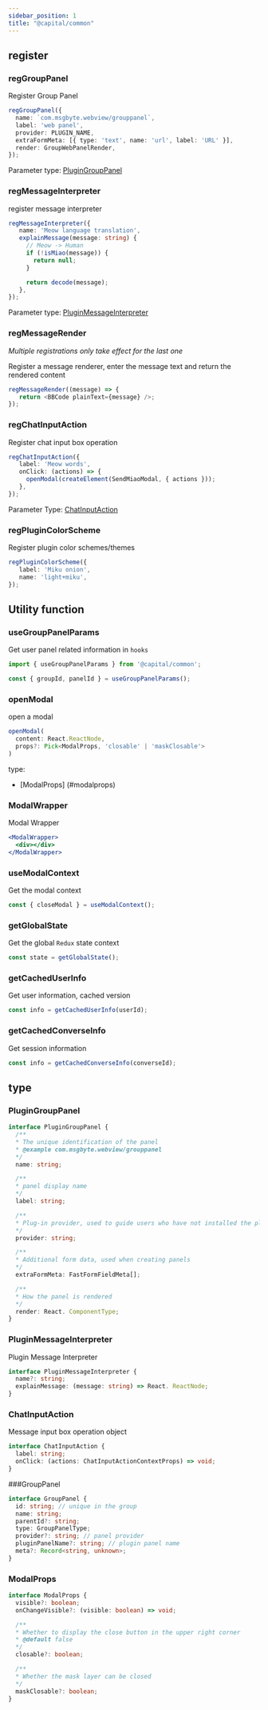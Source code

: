 ```yaml
---
sidebar_position: 1
title: "@capital/common"
---
```


## register

### regGroupPanel

Register Group Panel

```typescript
regGroupPanel({
  name: `com.msgbyte.webview/grouppanel`,
  label: 'web panel',
  provider: PLUGIN_NAME,
  extraFormMeta: [{ type: 'text', name: 'url', label: 'URL' }],
  render: GroupWebPanelRender,
});
```

Parameter type: [PluginGroupPanel](#plugingrouppanel)

### regMessageInterpreter

register message interpreter

```typescript
regMessageInterpreter({
   name: 'Meow language translation',
   explainMessage(message: string) {
     // Meow -> Human
     if (!isMiao(message)) {
       return null;
     }

     return decode(message);
   },
});
```

Parameter type: [PluginMessageInterpreter](#pluginmessageinterpreter)

### regMessageRender

*Multiple registrations only take effect for the last one*

Register a message renderer, enter the message text and return the rendered content

```typescript
regMessageRender((message) => {
   return <BBCode plainText={message} />;
});
```

### regChatInputAction

Register chat input box operation

```typescript
regChatInputAction({
   label: 'Meow words',
   onClick: (actions) => {
     openModal(createElement(SendMiaoModal, { actions }));
   },
});
```

Parameter Type: [ChatInputAction](#chatinputaction)


### regPluginColorScheme

Register plugin color schemes/themes

```typescript
regPluginColorScheme({
   label: 'Miku onion',
   name: 'light+miku',
});
```








## Utility function

### useGroupPanelParams

Get user panel related information in `hooks`

```typescript
import { useGroupPanelParams } from '@capital/common';

const { groupId, panelId } = useGroupPanelParams();
```

### openModal

open a modal

```typescript
openModal(
  content: React.ReactNode,
  props?: Pick<ModalProps, 'closable' | 'maskClosable'>
)
```

type:
- [ModalProps] (#modalprops)


### ModalWrapper

Modal Wrapper

```jsx
<ModalWrapper>
  <div></div>
</ModalWrapper>
```

### useModalContext

Get the modal context

```typescript
const { closeModal } = useModalContext();
```

### getGlobalState

Get the global `Redux` state context

```typescript
const state = getGlobalState();
```

### getCachedUserInfo

Get user information, cached version

```typescript
const info = getCachedUserInfo(userId);
```

### getCachedConverseInfo

Get session information

```typescript
const info = getCachedConverseInfo(converseId);
```

## type

### PluginGroupPanel

```typescript
interface PluginGroupPanel {
  /**
  * The unique identification of the panel
  * @example com.msgbyte.webview/grouppanel
  */
  name: string;

  /**
  * panel display name
  */
  label: string;

  /**
  * Plug-in provider, used to guide users who have not installed the plug-in to install the plug-in
  */
  provider: string;

  /**
  * Additional form data, used when creating panels
  */
  extraFormMeta: FastFormFieldMeta[];

  /**
  * How the panel is rendered
  */
  render: React. ComponentType;
}
```

### PluginMessageInterpreter

Plugin Message Interpreter

```typescript
interface PluginMessageInterpreter {
  name?: string;
  explainMessage: (message: string) => React. ReactNode;
}
```

### ChatInputAction

Message input box operation object

```typescript
interface ChatInputAction {
  label: string;
  onClick: (actions: ChatInputActionContextProps) => void;
}
```


###GroupPanel

```typescript
interface GroupPanel {
  id: string; // unique in the group
  name: string;
  parentId?: string;
  type: GroupPanelType;
  provider?: string; // panel provider
  pluginPanelName?: string; // plugin panel name
  meta?: Record<string, unknown>;
}
```


### ModalProps

```typescript
interface ModalProps {
  visible?: boolean;
  onChangeVisible?: (visible: boolean) => void;

  /**
  * Whether to display the close button in the upper right corner
  * @default false
  */
  closable?: boolean;

  /**
  * Whether the mask layer can be closed
  */
  maskClosable?: boolean;
}
```
